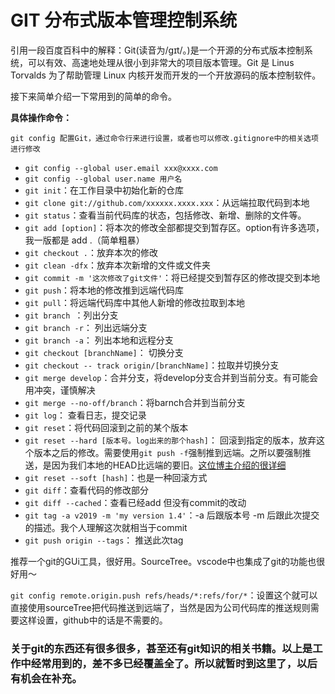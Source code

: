 # GIT 分布式版本管理控制系统

引用一段百度百科中的解释：Git(读音为/gɪt/。)是一个开源的分布式版本控制系统，可以有效、高速地处理从很小到非常大的项目版本管理。Git 是 Linus Torvalds 为了帮助管理 Linux 内核开发而开发的一个开放源码的版本控制软件。

接下来简单介绍一下常用到的简单的命令。

**具体操作命令：**

`git config 配置Git，通过命令行来进行设置，或者也可以修改.gitignore中的相关选项进行修改`

- `git config --global user.email xxx@xxxx.com`
- `git config --global user.name 用户名`
- `git init`：在工作目录中初始化新的仓库
- `git clone git://github.com/xxxxxx.xxxx.xxx`：从远端拉取代码到本地
- `git status`：查看当前代码库的状态，包括修改、新增、删除的文件等。
- `git add [option]`：将本次的修改全部都提交到暂存区。option有许多选项，我一版都是 add .（简单粗暴）
- `git checkout .`：放弃本次的修改
- `git clean -dfx`：放弃本次新增的文件或文件夹
- `git commit -m '这次修改了git文件'`：将已经提交到暂存区的修改提交到本地
- `git push`：将本地的修改推到远端代码库
- `git pull`：将远端代码库中其他人新增的修改拉取到本地
- `git branch `：列出分支
- `git branch -r`： 列出远端分支
- `git branch -a`： 列出本地和远程分支
- `git checkout [branchName]`： 切换分支
- `git checkout -- track origin/[branchName]`：拉取并切换分支
- `git merge develop`：合并分支，将develop分支合并到当前分支。有可能会用冲突，谨慎解决
- `git merge --no-off/branch`：将barnch合并到当前分支
- `git log`： 查看日志，提交记录
- `git reset`：将代码回滚到之前的某个版本
- `git reset --hard [版本号。log出来的那个hash]`： 回滚到指定的版本，放弃这个版本之后的修改。需要使用`git push -f`强制推到远端。之所以要强制推送，是因为我们本地的HEAD比远端的要旧。[这位博主介绍的很详细](https://blog.csdn.net/yxlshk/article/details/79944535)
- `git reset --soft [hash]`：也是一种回滚方式 
- `git diff`：查看代码的修改部分
- `git diff --cached`：查看已经add 但没有commit的改动
- `git tag -a v2019 -m 'my version 1.4'`：-a 后跟版本号 -m 后跟此次提交的描述。我个人理解这次就相当于commit
- `git push origin --tags`： 推送此次tag

推荐一个git的GUi工具，很好用。SourceTree。vscode中也集成了git的功能也很好用～

`git config remote.origin.push refs/heads/*:refs/for/*`：设置这个就可以直接使用sourceTree把代码推送到远端了，当然是因为公司代码库的推送规则需要这样设置，github中的话是不需要的。


### 关于git的东西还有很多很多，甚至还有git知识的相关书籍。以上是工作中经常用到的，差不多已经覆盖全了。所以就暂时到这里了，以后有机会在补充。